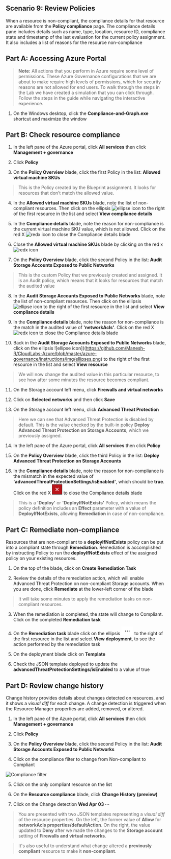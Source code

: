﻿## Scenario 9: Review Policies

When a resource is non-compliant, the compliance details for that resource are available from the **Policy compliance** page. The compliance details pane includes details such as name, type, location, resource ID, compliance state and timestamp of the last evaluation for the current policy assignment. It also includes a list of reasons for the resource non-compliance

## Part A: Accessing Azure Portal

   > **Note:**  All actions that you perform in Azure require some level of permissions. These Azure Governance configurations that we are about to make require high levels of permissions, which for security reasons are not allowed for end users.
   To walk through the steps in the Lab we have created a simulation that you can click through. Follow the steps in the guide while navigating the interactive experience.

1. On the Windows desktop, click the **Compliance-and-Graph.exe** shortcut and maximize the window

## Part B: Check resource compliance

1.	In the left pane of the Azure portal, click **All services** then click **Management + governance**

2.	Click **Policy**

3.	On the **Policy Overview** blade, click the first Policy in the list: **Allowed virtual machine SKUs**

> This is the Policy created by the Blueprint assignment. It looks for resources that don’t match the allowed value.

4.	In the **Allowed virtual machine SKUs** blade, note the list of non-compliant resources. Then click on the ellipsis ![ellipse icon](https://github.com/Manesh-R/CloudLabs-Azure/blob/master/azure-governance/instructions/img/ellipses.png) to the right of the first resource in the list and select **View compliance details**

5.	In the **Compliance details** blade, note the reason for non-compliance is the current virtual machine SKU value, which is not allowed. Click on the red X ![redx icon](https://github.com/Manesh-R/CloudLabs-Azure/blob/master/azure-governance/instructions/img/redX.png) to close the Compliance details blade

6.	Close the **Allowed virtual machine SKUs** blade by clicking on the red x ![redx icon](https://github.com/Manesh-R/CloudLabs-Azure/blob/master/azure-governance/instructions/img/redX.png)

7.	On the **Policy Overview** blade, click the second Policy in the list: **Audit Storage Accounts Exposed to Public Networks**

> This is the custom Policy that we previously created and assigned. It is an Audit policy, which means that it looks for resources that match the audited value

8.	In the **Audit Storage Accounts Exposed to Public Networks** blade, note the list of non-compliant resources. Then click on the ellipsis ![ellipse icon](https://github.com/Manesh-R/CloudLabs-Azure/blob/master/azure-governance/instructions/img/ellipses.png) to the right of the first resource in the list and select **View compliance details**

9.	In the **Compliance details** blade, note the reason for non-compliance is the match in the audited value of **'networkAcls'**. Click on the red X ![redx icon](https://github.com/Manesh-R/CloudLabs-Azure/blob/master/azure-governance/instructions/img/redX.png) to close the Compliance details blade

10.	Back in the **Audit Storage Accounts Exposed to Public Networks** blade, click on the ellipsis ![ellipse icon]((https://github.com/Manesh-R/CloudLabs-Azure/blob/master/azure-governance/instructions/img/ellipses.png) to the right of the first resource in the list and select **View resource**

> We will now change the audited value in this particular resource, to see how after some minutes the resource becomes compliant.

11.	On the Storage account left menu, click **Firewalls and virtual networks**

12.	Click on **Selected networks** and then click **Save**

13.	On the Storage account left menu, click **Advanced Threat Protection**

> Here we can see that Advanced Threat Protection is disabled by default. This is the value checked by the built-in policy **Deploy Advanced Threat Protection on Storage Accounts**, which we previously assigned.

14.	In the left pane of the Azure portal, click **All services** then click **Policy**

15.	On the **Policy Overview** blade, click the third Policy in the list: **Deploy Advanced Threat Protection on Storage Accounts**

16.	In the **Compliance details** blade, note the reason for non-compliance is the mismatch in the expected value of **'advancedThreatProtectionSettings/isEnabled'**, which should be **true**. Click on the red X ![redx icon](.\img\redX.png) to close the Compliance details blade

> This is a **'Deploy'** or **'DeployIfNotExists'** Policy, which means the policy definition includes an **Effect** parameter with a value of **DeployIfNotExists**, allowing **Remediation** in case of non-compliance.

## Part C: Remediate non-compliance

Resources that are non-compliant to a **deployIfNotExists** policy can be put into a compliant state through **Remediation**. Remediation is accomplished by instructing Policy to run the **deployIfNotExists** effect of the assigned policy on your existing resources.

1.	On the top of the blade, click on **Create Remediation Task**

2.	Review the details of the remediation action, which will enable Advanced Threat Protection on non-compliant Storage accounts. When you are done, click **Remediate** at the lower-left corner of the blade

> It will take some minutes to apply the remediation tasks on non-compliant resources.

3.	When the remediation is completed, the state will change to Compliant. Click on the completed **Remediation task**

4.	On the **Remediation task** blade click on the ellipsis ![ellipse icon](.\img\ellipse.png) to the right of the first resource in the list and select **View deployment**, to see the action performed by the remediation task

5.	On the deployment blade click on **Template**

6.	Check the JSON template deployed to update the **advancedThreatProtectionSettings/isEnabled** to a value of true

## Part D: Review change history

Change history provides details about changes detected on resources, and it shows a *visual diff* for each change. A change detection is triggered when the Resource Manager properties are added, removed, or altered.

1.	In the left pane of the Azure portal, click **All services** then click **Management + governance**

2.	Click **Policy**

3.	On the **Policy Overview** blade, click the second Policy in the list: **Audit Storage Accounts Exposed to Public Networks**

4.	Click on the compliance filter to change from Non-compliant to Compliant

![Compliance filter](https://github.com/Manesh-R/CloudLabs-Azure/blob/master/azure-governance/instructions/img/filter.png)

5.	Click on the only compliant resource on the list

6.	On the **Resource compliance** blade, click **Change History (preview)**

7.	Click on the Change detection **Wed Apr 03 ···**

> You are presented with two JSON templates representing a *visual diff* of the resource properties. On the left, the former value of **Allow** for **networkAcls properties/defaultAction**. On the right, the value updated to **Deny** after we made the changes to the **Storage account** setting of **Firewalls and virtual networks**.

> It's also useful to understand what change altered a **previously compliant** resource to make it **non-compliant**.

